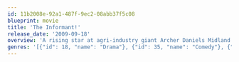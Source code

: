 ```yaml
---
id: 11b2008e-92a1-487f-9ec2-08abb37f5c08
blueprint: movie
title: 'The Informant!'
release_date: '2009-09-18'
overview: 'A rising star at agri-industry giant Archer Daniels Midland (ADM), Mark Whitacre suddenly turns whistleblower. Even as he exposes his company’s multi-national price-fixing conspiracy to the FBI, Whitacre envisions himself being hailed as a hero of the common man and handed a promotion.'
genres: '[{"id": 18, "name": "Drama"}, {"id": 35, "name": "Comedy"}, {"id": 80, "name": "Crime"}]'
---
```


